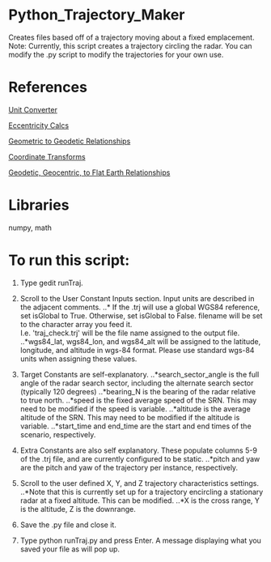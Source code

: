 # Python_Trajectory_Maker
Creates files based off of a trajectory moving about a fixed emplacement.
Note: Currently, this script creates a trajectory circling the radar. You can modify the .py script to modify the trajectories for your own use. 

# References
[Unit Converter](https://www.unitconverters.net/angle/degree-to-mil.html)

[Eccentricity Calcs](https://www.johndcook.com/blog/2022/10/14/eccentricity-flatness-aspect/)

[Geometric to Geodetic Relationships](https://www.oc.nps.edu/oc2902w/coord/coordcvt.pdf)

[Coordinate Transforms](https://x-lumin.com/wp-content/uploads/2020/09/Coordinate_Transforms.pdf)

[Geodetic, Geocentric, to Flat Earth Relationships](http://walter.bislins.ch/bloge/index.asp?page=Globe+and+Flat+Earth+Transformations+and+Mappings)

# Libraries
numpy, math

# To run this script: 

1. Type gedit runTraj. 

2. Scroll to the User Constant Inputs section. Input units are described in the adjacent comments. 
..* If the .trj will use a global WGS84 reference, set isGlobal to True. Otherwise, set isGlobal to False. 
filename will be set to the character array you feed it.  
I.e. 'traj_check.trj' will be the file name assigned to the output file. 
..*wgs84_lat, wgs84_lon, and wgs84_alt will be assigned to the latitude, longitude, and altitude in wgs-84 format. Please use standard wgs-84 units when assigning these values. 

3. Target Constants are self-explanatory. 
..*search_sector_angle is the full angle of the radar search sector, including the alternate search sector (typically 120 degrees) 
..*bearing_N is the bearing of the radar relative to true north. 
..*speed is the fixed average speed of the SRN. This may need to be modified if the speed is variable. 
..*altitude is the average altitude of the SRN. This may need to be modified if the altitude is variable. 
..*start_time and end_time are the start and end times of the scenario, respectively. 

4. Extra Constants are also self explanatory. These populate columns 5-9 of the .trj file, and are currently configured to be static. 
..*pitch and yaw are the pitch and yaw of the trajectory per instance, respectively. 

5. Scroll to the user defined X, Y, and Z trajectory characteristics settings. 
..*Note that this is currently set up for a trajectory encircling a stationary radar at a fixed altitude. This can be modified. 
..*X is the cross range, Y is the altitude, Z is the downrange. 

6. Save the .py file and close it. 

7. Type python runTraj.py and press Enter. A message displaying what you saved your file as will pop up. 
